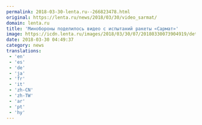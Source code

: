 ```yaml
---
permalink: 2018-03-30-lenta.ru--266823478.html
original: https://lenta.ru/news/2018/03/30/video_sarmat/
domain: lenta.ru
title: 'Минобороны поделилось видео с испытаний ракеты «Сармат»'
image: https://icdn.lenta.ru/images/2018/03/30/07/20180330073904919/detail_48f7dbf27308c042a461f9d705d8ea95.png
date: 2018-03-30 04:49:37
category: news
translations: 
 - 'en'
 - 'es'
 - 'de'
 - 'ja'
 - 'fr'
 - 'it'
 - 'zh-CN'
 - 'zh-TW'
 - 'ar'
 - 'pt'
 - 'hy'
---
```


